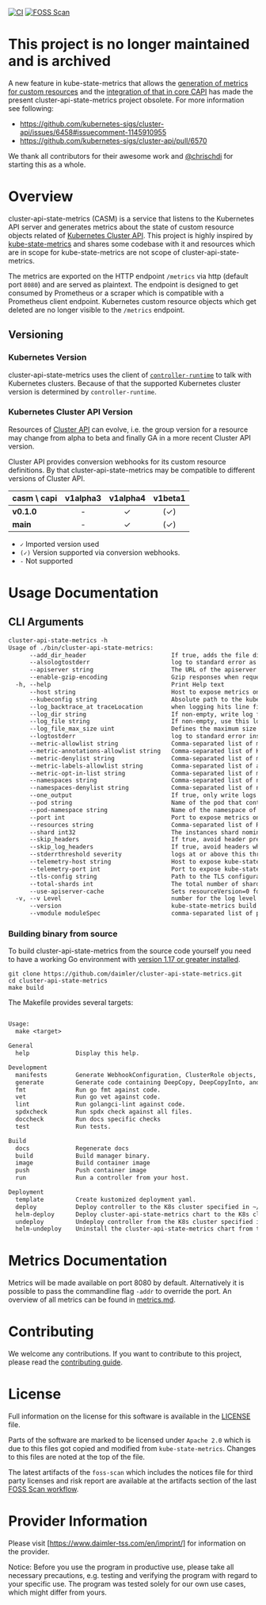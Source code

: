 <!-- SPDX-License-Identifier: MIT -->

[![CI](https://github.com/Daimler/cluster-api-state-metrics/actions/workflows/ci.yaml/badge.svg)](https://github.com/Daimler/cluster-api-state-metrics/actions/workflows/ci.yaml)
[![FOSS Scan](https://github.com/Daimler/cluster-api-state-metrics/actions/workflows/foss.yaml/badge.svg)](https://github.com/Daimler/cluster-api-state-metrics/actions/workflows/foss.yaml)

# This project is no longer maintained and is archived

A new feature in kube-state-metrics that allows the [generation of metrics for custom resources](https://github.com/kubernetes/kube-state-metrics/pull/1710) and the [integration of that in core CAPI](https://github.com/kubernetes-sigs/cluster-api/pull/7095) has made the present cluster-api-state-metrics project obsolete. For more information see following:
* https://github.com/kubernetes-sigs/cluster-api/issues/6458#issuecomment-1145910955
* https://github.com/kubernetes-sigs/cluster-api/pull/6570

We thank all contributors for their awesome work and [@chrischdi](https://github.com/chrischdi) for starting this as a whole.

# Overview

cluster-api-state-metrics (CASM) is a service that listens to the Kubernetes API server and generates metrics about the state of custom resource objects related of [Kubernetes Cluster API].
This project is highly inspired by [kube-state-metrics] and shares some codebase with it and resources which are in scope for kube-state-metrics are not scope of cluster-api-state-metrics.

The metrics are exported on the HTTP endpoint `/metrics` via http (default port `8080`) and are served as plaintext.
The endpoint is designed to get consumed by Prometheus or a scraper which is compatible with a Prometheus client endpoint.
Kubernetes custom resource objects which get deleted are no longer visible to the `/metrics` endpoint.

[Kubernetes Cluster API]: https://cluster-api.sigs.k8s.io/
[kube-state-metrics]: https://github.com/kubernetes/kube-state-metrics

## Versioning

### Kubernetes Version

cluster-api-state-metrics uses the client of [`controller-runtime`] to talk with Kubernetes
clusters.
Because of that the supported Kubernetes cluster version is determined by `controller-runtime`.

[`controller-runtime`]: https://github.com/kubernetes-sigs/controller-runtime

### Kubernetes Cluster API Version

Resources of [Cluster API] can evolve, i.e. the group version for a resource may
change from alpha to beta and finally GA in a more recent Cluster API version.

Cluster API provides conversion webhooks for its custom resource definitions.
By that cluster-api-state-metrics may be compatible to different versions of Cluster API.

| casm \ capi | **v1alpha3** | **v1alpha4** | **v1beta1** |
|-------------|:------------:|:------------:|:-----------:|
| **v0.1.0**  |      -       |      ✓       |     (✓)     |
| **main**    |      -       |      ✓       |     (✓)     |

- `✓` Imported version used
- `(✓)` Version supported via conversion webhooks.
- `-` Not supported

[Cluster API]: https://github.com/kubernetes-sigs/cluster-api

# Usage Documentation

## CLI Arguments

[embedmd]:# (./help.txt)
```txt
cluster-api-state-metrics -h
Usage of ./bin/cluster-api-state-metrics:
      --add_dir_header                        If true, adds the file directory to the header of the log messages
      --alsologtostderr                       log to standard error as well as files
      --apiserver string                      The URL of the apiserver to use as a master
      --enable-gzip-encoding                  Gzip responses when requested by clients via 'Accept-Encoding: gzip' header.
  -h, --help                                  Print Help text
      --host string                           Host to expose metrics on. (default "::")
      --kubeconfig string                     Absolute path to the kubeconfig file
      --log_backtrace_at traceLocation        when logging hits line file:N, emit a stack trace (default :0)
      --log_dir string                        If non-empty, write log files in this directory
      --log_file string                       If non-empty, use this log file
      --log_file_max_size uint                Defines the maximum size a log file can grow to. Unit is megabytes. If the value is 0, the maximum file size is unlimited. (default 1800)
      --logtostderr                           log to standard error instead of files (default true)
      --metric-allowlist string               Comma-separated list of metrics to be exposed. This list comprises of exact metric names and/or regex patterns. The allowlist and denylist are mutually exclusive.
      --metric-annotations-allowlist string   Comma-separated list of Kubernetes annotations keys that will be used in the resource' labels metric. By default the metric contains only name and namespace labels. To include additional annotations provide a list of resource names in their plural form and Kubernetes annotation keys you would like to allow for them (Example: '=namespaces=[kubernetes.io/team,...],pods=[kubernetes.io/team],...)'. A single '*' can be provided per resource instead to allow any annotations, but that has severe performance implications (Example: '=pods=[*]').
      --metric-denylist string                Comma-separated list of metrics not to be enabled. This list comprises of exact metric names and/or regex patterns. The allowlist and denylist are mutually exclusive.
      --metric-labels-allowlist string        Comma-separated list of additional Kubernetes label keys that will be used in the resource' labels metric. By default the metric contains only name and namespace labels. To include additional labels provide a list of resource names in their plural form and Kubernetes label keys you would like to allow for them (Example: '=namespaces=[k8s-label-1,k8s-label-n,...],pods=[app],...)'. A single '*' can be provided per resource instead to allow any labels, but that has severe performance implications (Example: '=pods=[*]').
      --metric-opt-in-list string             Comma-separated list of metrics which are opt-in and not enabled by default. This is in addition to the metric allow- and denylists
      --namespaces string                     Comma-separated list of namespaces to be enabled. Defaults to ""
      --namespaces-denylist string            Comma-separated list of namespaces not to be enabled. If namespaces and namespaces-denylist are both set, only namespaces that are excluded in namespaces-denylist will be used.
      --one_output                            If true, only write logs to their native severity level (vs also writing to each lower severity level)
      --pod string                            Name of the pod that contains the kube-state-metrics container. When set, it is expected that --pod and --pod-namespace are both set. Most likely this should be passed via the downward API. This is used for auto-detecting sharding. If set, this has preference over statically configured sharding. This is experimental, it may be removed without notice.
      --pod-namespace string                  Name of the namespace of the pod specified by --pod. When set, it is expected that --pod and --pod-namespace are both set. Most likely this should be passed via the downward API. This is used for auto-detecting sharding. If set, this has preference over statically configured sharding. This is experimental, it may be removed without notice.
      --port int                              Port to expose metrics on. (default 8080)
      --resources string                      Comma-separated list of Resources to be enabled. Defaults to "clusters,kubeadmcontrolplanes,machinedeployments,machines,machinesets"
      --shard int32                           The instances shard nominal (zero indexed) within the total number of shards. (default 0)
      --skip_headers                          If true, avoid header prefixes in the log messages
      --skip_log_headers                      If true, avoid headers when opening log files
      --stderrthreshold severity              logs at or above this threshold go to stderr (default 2)
      --telemetry-host string                 Host to expose kube-state-metrics self metrics on. (default "::")
      --telemetry-port int                    Port to expose kube-state-metrics self metrics on. (default 8081)
      --tls-config string                     Path to the TLS configuration file
      --total-shards int                      The total number of shards. Sharding is disabled when total shards is set to 1. (default 1)
      --use-apiserver-cache                   Sets resourceVersion=0 for ListWatch requests, using cached resources from the apiserver instead of an etcd quorum read.
  -v, --v Level                               number for the log level verbosity
      --version                               kube-state-metrics build version information
      --vmodule moduleSpec                    comma-separated list of pattern=N settings for file-filtered logging
```

### Building binary from source

To build cluster-api-state-metrics from the source code yourself you need to have a working Go environment with [version 1.17 or greater installed](https://golang.org/doc/install).

```shell
git clone https://github.com/daimler/cluster-api-state-metrics.git
cd cluster-api-state-metrics
make build
```

The Makefile provides several targets:

[embedmd]:# (./make-help.txt)
```txt

Usage:
  make <target>

General
  help             Display this help.

Development
  manifests        Generate WebhookConfiguration, ClusterRole objects, and role templates for the helm chart.
  generate         Generate code containing DeepCopy, DeepCopyInto, and DeepCopyObject method implementations.
  fmt              Run go fmt against code.
  vet              Run go vet against code.
  lint             Run golangci-lint against code.
  spdxcheck        Run spdx check against all files.
  doccheck         Run docs specific checks
  test             Run tests.

Build
  docs             Regenerate docs
  build            Build manager binary.
  image            Build container image
  push             Push container image
  run              Run a controller from your host.

Deployment
  template         Create kustomized deployment yaml.
  deploy           Deploy controller to the K8s cluster specified in ~/.kube/config.
  helm-deploy      Deploy cluster-api-state-metrics chart to the K8s cluster specified in ~/.kube/config.
  undeploy         Undeploy controller from the K8s cluster specified in ~/.kube/config.
  helm-undeploy    Uninstall the cluster-api-state-metrics chart from the K8s cluster specified in ~/.kube/config.
```

# Metrics Documentation

Metrics will be made available on port 8080 by default. Alternatively it is possible to pass the commandline flag `-addr` to override the port.
An overview of all metrics can be found in [metrics.md](docs/README.md).

# Contributing

We welcome any contributions.
If you want to contribute to this project, please read the [contributing guide](CONTRIBUTING.md).

# License

Full information on the license for this software is available in the [LICENSE](LICENSE) file.

Parts of the software are marked to be licensed under `Apache 2.0` which is due to this files got copied and modified from `kube-state-metrics`. Changes to this files are noted at the top of the file.

The latest artifacts of the `foss-scan` which includes the notices file for third party licenses and risk report are available at the artifacts section of the last [FOSS Scan workflow](https://github.com/Daimler/cluster-api-state-metrics/actions/workflows/foss.yaml?query=branch%3Amain).

# Provider Information

Please visit [https://www.daimler-tss.com/en/imprint/] for information on the provider.

Notice: Before you use the program in productive use, please take all necessary precautions, e.g. testing and verifying the program with regard to your specific use. The program was tested solely for our own use cases, which might differ from yours.

[https://www.daimler-tss.com/en/imprint/]: https://www.daimler-tss.com/en/imprint/
